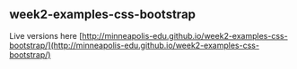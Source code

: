 ## week2-examples-css-bootstrap

Live versions here [http://minneapolis-edu.github.io/week2-examples-css-bootstrap/](http://minneapolis-edu.github.io/week2-examples-css-bootstrap/)
